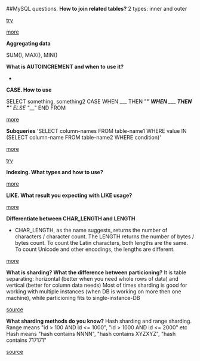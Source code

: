 ##MySQL questions.
**How to join related tables?**
2 types: inner and outer

<a href="https://www.khanacademy.org/computer-programming/sql-join-on-tables/5409956539006976
">try</a>

<a href="http://www.sqlbook.com/sql/sql-inner-join-examples-and-explanations/
">more</a>

**Aggregating data**

SUM(), MAX(), MIN()

**What is AUTOINCREMENT and when to use it?**

-

**CASE. How to use**

SELECT something, something2
CASE
    WHEN ___ THEN "____"
    WHEN ___ THEN "___"
    ELSE "___"
END
FROM

<a href="https://www.w3schools.com/sql/func_mysql_case.asp">more</a>

**Subqueries**
'SELECT column-names
  FROM table-name1
 WHERE value IN (SELECT column-name
                   FROM table-name2 
                  WHERE condition)'
                  
<a href="http://www.dofactory.com/sql/subquery">more</a>

<a href="https://www.khanacademy.org/computing/computer-programming/sql/more-advanced-sql-queries/p/querying-in-subqueries
">try</a>

**Indexing. What types and how to use?**

<a href="https://www.tutorialspoint.com/mysql/mysql-indexes.htm">more</a>

**LIKE. What result you expecting with LIKE usage?**

<a href="https://www.tutorialspoint.com/mysql/mysql-like-clause.htm">more</a>

**Differentiate between CHAR_LENGTH and LENGTH**

- CHAR_LENGTH, as the name suggests, returns the number of characters / character count. The LENGTH returns the number of bytes / bytes count. To count the Latin characters, both lengths are the same. To count Unicode and other encodings, the lengths are different.

<a href="http://www.careerride.com/MySQL-CHAR_LENGTH.aspx">more</a>

**What is sharding? What the difference between particioning?**
It is table separating: horizontal (better when you need whole rows of data) and vertical (better for column data needs)
Most of times sharding is good for working with multiple instances (when DB is working on more then one machine), while particioning fits to single-instance-DB

[source](https://hazelcast.com/glossary/sharding/)

**What sharding methods do you know?**
Hash sharding and range sharding.
Range means "id > 100 AND id <= 1000", "id > 1000 AND id <= 2000" etc
Hash means "hash contains NNNN", "hash contains XYZXYZ", "hash contains 717171"

[source](https://aws.amazon.com/blogs/database/sharding-with-amazon-relational-database-service/)

